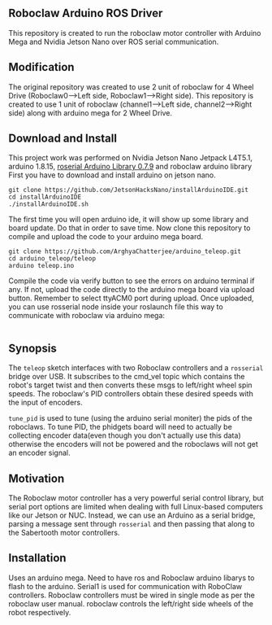 ## Roboclaw Arduino ROS Driver
This repository is created to run the roboclaw motor controller with Arduino Mega and Nvidia Jetson Nano over ROS serial communication.

## Modification
The original repository was created to use 2 unit of roboclaw for 4 Wheel Drive (Roboclaw0-->Left side, Roboclaw1-->Right side). This repository is created to use 1 unit of roboclaw (channel1-->Left side, channel2-->Right side) along with arduino mega for 2 Wheel Drive.

## Download and Install
This project work was performed on Nvidia Jetson Nano Jetpack L4T5.1, arduino 1.8.15, [roserial Arduino Library 0.7.9](https://www.arduino.cc/reference/en/libraries/rosserial-arduino-library/) and roboclaw arduino library  First you have to download and install arduino on jetson nano.  
```
git clone https://github.com/JetsonHacksNano/installArduinoIDE.git
cd installArduinoIDE
./installArduinoIDE.sh
```
The first time you will open arduino ide, it will show up some library and board update. Do that in order to save time. Now clone this repository to compile and upload the code to your arduino mega board.
```
git clone https://github.com/ArghyaChatterjee/arduino_teleop.git
cd arduino_teleop/teleop
arduino teleop.ino
```
Compile the code via verify button to see the errors on arduino terminal if any. If not, upload the code directly to the arduino mega board via upload button. Remember to select ttyACM0 port during upload. Once uploaded, you can use rosserial node inside your roslaunch file this way to communicate with roboclaw via arduino mega:
```
```

## Synopsis

The `teleop` sketch interfaces with two Roboclaw controllers and a `rosserial` bridge over USB.  It subscribes to the cmd_vel topic which contains the robot's target twist and then converts these msgs to left/right wheel spin speeds.  The roboclaw's PID controllers obtain these desired speeds with the input of encoders.

`tune_pid` is used to tune (using the arduino serial moniter) the pids of the roboclaws.  To tune PID, the phidgets board will need to actually be collecting encoder data(even though you don't actually use this data) otherwise the encoders will not be powered and the roboclaws will not get an encoder signal.

## Motivation

The Roboclaw motor controller has a very powerful serial control library, but serial port options are limited when dealing with full Linux-based computers like our Jetson or NUC. Instead, we can use an Arduino as a serial bridge, parsing a message sent through `rosserial` and then passing that along to the Sabertooth motor controllers.

## Installation

Uses an arduino mega.  Need to have ros and Roboclaw arduino libarys to flash to the arduino. Serial1 is used for communication with RoboClaw controllers.  Roboclaw controllers must be wired in single mode as per the roboclaw user manual.  roboclaw controls the left/right side wheels of the robot respectively.  
